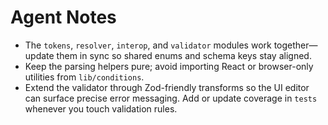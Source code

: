 # Agent Notes

- The `tokens`, `resolver`, `interop`, and `validator` modules work together—update them in sync so shared enums and schema keys stay aligned.
- Keep the parsing helpers pure; avoid importing React or browser-only utilities from `lib/conditions`.
- Extend the validator through Zod-friendly transforms so the UI editor can surface precise error messaging. Add or update coverage in `tests` whenever you touch validation rules.
